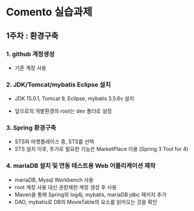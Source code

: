 # Comento 실습과제

## 1주차 : 환경구축 

### 1. github 계정생성
- 기존 계정 사용

### 2. JDK/Tomcat/mybatis Eclipse 설치
- JDK 15.0.1, Tomcat 9, Eclipse, mybatis 3.5.6v 설치

- 앞으로의 개발환경의 root는 dev 폴더로 설정

### 3. Spring 환경구축
- STS와 마켓플레이스 중, STS를 선택
- STS 설치 이후, 추가로 필요한 기능은 MarketPlace 이용 (Spring 3 Tool for 4)

### 4. mariaDB 설치 및 연동 테스트용 Web 어플리케이션 제작
- mariaDB, Mysql Workbench 사용
- root 계정 사용 대신 권한제한 계정 생성 후 사용
- Maven을 통해 Spring외 log4j, mybatis, mariaDB jdbc 패키지 추가
- DAO, mybatis로 DB의 MovieTable의 요소를 읽어오는 것을 확인 
